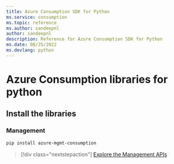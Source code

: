 ```yaml
---
title: Azure Consumption SDK for Python
ms.service: consumption
ms.topic: reference
ms.author: sandeepnl
author: sandeepnl
description: Reference for Azure Consumption SDK for Python
ms.date: 08/25/2022
ms.devlang: python
---
```

# Azure Consumption libraries for python

## Install the libraries


### Management

```bash
pip install azure-mgmt-consumption
```
> [!div class="nextstepaction"]
> [Explore the Management APIs](/python/api/overview/azure/mgmt-consumption-readme)
